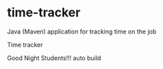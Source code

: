 # time-tracker
Java (Maven) application for tracking time on the job

Time tracker

Good Night Students!!!
auto build
